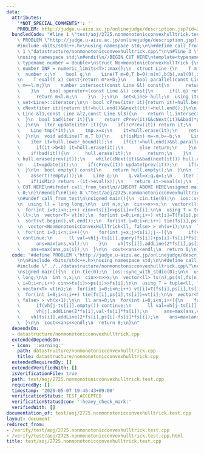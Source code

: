 ```yaml
---
data:
  attributes:
    '*NOT_SPECIAL_COMMENTS*': ''
    PROBLEM: http://judge.u-aizu.ac.jp/onlinejudge/description.jsp?id=2725
  bundledCode: "#line 1 \"test/aoj/2725.nonmonotonicconvexhulltrick.test.cpp\"\n#define\
    \ PROBLEM \"http://judge.u-aizu.ac.jp/onlinejudge/description.jsp?id=2725\"\n\n\
    #include <bits/stdc++.h>\nusing namespace std;\n\n#define call_from_test\n#line\
    \ 1 \"datastructure/nonmonotonicconvexhulltrick.cpp\"\n\n#line 3 \"datastructure/nonmonotonicconvexhulltrick.cpp\"\
    \nusing namespace std;\n#endif\n//BEGIN CUT HERE\ntemplate<typename T, bool isMin,\
    \ typename number = double>\nstruct NonmonotonicConvexHullTrick {\n  static constexpr\
    \ number INF = numeric_limits<T>::max();\n  struct Line {\n    T m,b,val;\n  \
    \  number x;\n    bool q;\n    Line(T m=0,T b=0):m(m),b(b),val(0),x(-INF),q(false){}\n\
    \n    T eval(T x) const{return m*x+b;}\n    bool parallel(const Line &l) const{return\
    \ m==l.m;}\n    number intersect(const Line &l) const{\n      return parallel(l)?number(INF):number(l.b-b)/number(m-l.m);\n\
    \    }\n    bool operator<(const Line &l) const{\n      if(l.q) return x<l.val;\n\
    \      return m<l.m;\n    }\n  };\n\n  set<Line> hull;\n  using iter = typename\
    \ set<Line>::iterator;\n\n  bool cPrev(iter it){return it!=hull.begin();}\n  bool\
    \ cNext(iter it){return it!=hull.end()&&next(it)!=hull.end();}\n\n  bool bad(const\
    \ Line &l1,const Line &l2,const Line &l3){\n    return l1.intersect(l3) <= l1.intersect(l2);\n\
    \  }\n  bool bad(iter it){\n    return cPrev(it)&&cNext(it)&&bad(*prev(it),*it,*next(it));\n\
    \  }\n\n  iter update(iter it){\n    if(!cPrev(it)) return it;\n    number x=it->intersect(*prev(it));\n\
    \    Line tmp(*it);\n    tmp.x=x;\n    it=hull.erase(it);\n    return hull.insert(it,tmp);\n\
    \  }\n\n  void addLine(T m,T b){\n    if(isMin) m=-m,b=-b;\n    Line l(m,b);\n\
    \    iter it=hull.lower_bound(l);\n    if(it!=hull.end()&&l.parallel(*it)){\n\
    \      if(it->b<b) it=hull.erase(it);\n      else return;\n    }\n    it=hull.insert(it,l);\n\
    \    if(bad(it)){\n      hull.erase(it);\n      return;\n    }\n    while(cPrev(it)&&bad(prev(it)))\
    \ hull.erase(prev(it));\n    while(cNext(it)&&bad(next(it))) hull.erase(next(it));\n\
    \n    it=update(it);\n    if(cPrev(it)) update(prev(it));\n    if(cNext(it)) update(next(it));\n\
    \  }\n\n  bool empty() const{\n    return hull.empty();\n  }\n\n  T query(T x){\n\
    \    assert(!empty());\n    Line q;\n    q.val=x;q.q=1;\n    iter it=--hull.lower_bound(q);\n\
    \    if(isMin) return -(it->eval(x));\n    return it->eval(x);\n  }\n} ;\n//END\
    \ CUT HERE\n#ifndef call_from_test\n//INSERT ABOVE HERE\nsigned main(){\n  return\
    \ 0;\n}\n#endif\n#line 8 \"test/aoj/2725.nonmonotonicconvexhulltrick.test.cpp\"\
    \n#undef call_from_test\n\nsigned main(){\n  cin.tie(0);\n  ios::sync_with_stdio(0);\n\
    \n  using ll = long long;\n\n  int n,x;\n  cin>>n>>x;\n  vector<ll> ts(n),ps(n),fs(n);\n\
    \  for(int i=0;i<n;i++) cin>>ts[i]>>ps[i]>>fs[i];\n\n  using T = tuple<ll, ll,\
    \ ll>;\n  vector<T> vt(n);\n  for(int i=0;i<n;i++) vt[i]=T(fs[i],ps[i],ts[i]);\n\
    \  sort(vt.begin(),vt.end());\n  for(int i=0;i<n;i++) tie(fs[i],ps[i],ts[i])=vt[i];\n\
    \n  vector<NonmonotonicConvexHullTrick<ll, false> > vh(x+1);\n\n  ll ans=0;\n\
    \  for(int i=0;i<n;i++){\n    for(int j=x;j>ts[i];j--){\n      if(vh[j-ts[i]].empty())\
    \ continue;\n      ll val=vh[j-ts[i]].query(fs[i])+ps[i]-fs[i]*fs[i];\n      vh[j].addLine(2*fs[i],val-fs[i]*fs[i]);\n\
    \      ans=max(ans,val);\n    }\n    vh[ts[i]].addLine(2*fs[i],ps[i]-fs[i]*fs[i]);\n\
    \    ans=max(ans,ps[i]);\n  }\n\n  cout<<ans<<endl;\n  return 0;\n}\n"
  code: "#define PROBLEM \"http://judge.u-aizu.ac.jp/onlinejudge/description.jsp?id=2725\"\
    \n\n#include <bits/stdc++.h>\nusing namespace std;\n\n#define call_from_test\n\
    #include \"../../datastructure/nonmonotonicconvexhulltrick.cpp\"\n#undef call_from_test\n\
    \nsigned main(){\n  cin.tie(0);\n  ios::sync_with_stdio(0);\n\n  using ll = long\
    \ long;\n\n  int n,x;\n  cin>>n>>x;\n  vector<ll> ts(n),ps(n),fs(n);\n  for(int\
    \ i=0;i<n;i++) cin>>ts[i]>>ps[i]>>fs[i];\n\n  using T = tuple<ll, ll, ll>;\n \
    \ vector<T> vt(n);\n  for(int i=0;i<n;i++) vt[i]=T(fs[i],ps[i],ts[i]);\n  sort(vt.begin(),vt.end());\n\
    \  for(int i=0;i<n;i++) tie(fs[i],ps[i],ts[i])=vt[i];\n\n  vector<NonmonotonicConvexHullTrick<ll,\
    \ false> > vh(x+1);\n\n  ll ans=0;\n  for(int i=0;i<n;i++){\n    for(int j=x;j>ts[i];j--){\n\
    \      if(vh[j-ts[i]].empty()) continue;\n      ll val=vh[j-ts[i]].query(fs[i])+ps[i]-fs[i]*fs[i];\n\
    \      vh[j].addLine(2*fs[i],val-fs[i]*fs[i]);\n      ans=max(ans,val);\n    }\n\
    \    vh[ts[i]].addLine(2*fs[i],ps[i]-fs[i]*fs[i]);\n    ans=max(ans,ps[i]);\n\
    \  }\n\n  cout<<ans<<endl;\n  return 0;\n}\n"
  dependsOn:
  - datastructure/nonmonotonicconvexhulltrick.cpp
  extendedDependsOn:
  - icon: ':warning:'
    path: datastructure/nonmonotonicconvexhulltrick.cpp
    title: datastructure/nonmonotonicconvexhulltrick.cpp
  extendedRequiredBy: []
  extendedVerifiedWith: []
  isVerificationFile: true
  path: test/aoj/2725.nonmonotonicconvexhulltrick.test.cpp
  requiredBy: []
  timestamp: '2020-05-07 19:46:43+09:00'
  verificationStatus: TEST_ACCEPTED
  verificationStatusIcon: ':heavy_check_mark:'
  verifiedWith: []
documentation_of: test/aoj/2725.nonmonotonicconvexhulltrick.test.cpp
layout: document
redirect_from:
- /verify/test/aoj/2725.nonmonotonicconvexhulltrick.test.cpp
- /verify/test/aoj/2725.nonmonotonicconvexhulltrick.test.cpp.html
title: test/aoj/2725.nonmonotonicconvexhulltrick.test.cpp
---
```

